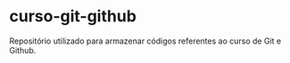 # curso-git-github
Repositório utilizado para armazenar códigos referentes ao curso de Git e Github.
